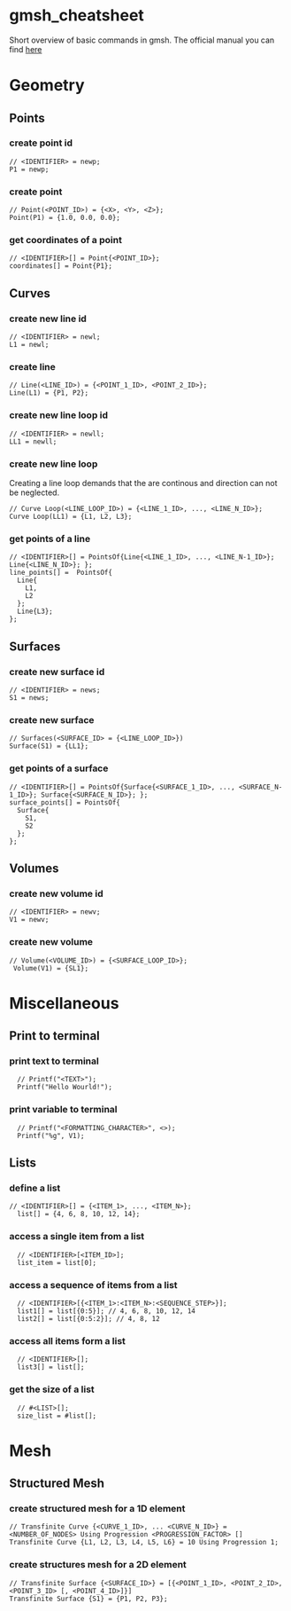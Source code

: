 # gmsh_cheatsheet

Short overview of basic commands in gmsh.
The official manual you can find [here](http://gmsh.info/doc/texinfo/gmsh.html)

# Geometry

## Points

### create point id

```gmsh
// <IDENTIFIER> = newp;
P1 = newp;
```

### create point

```gmsh
// Point(<POINT_ID>) = {<X>, <Y>, <Z>};
Point(P1) = {1.0, 0.0, 0.0};
```

### get coordinates of a point

```gmsh
// <IDENTIFIER>[] = Point{<POINT_ID>};
coordinates[] = Point{P1};
```

## Curves

### create new line id

```gmsh
// <IDENTIFIER> = newl;
L1 = newl;
```

### create line

```gmsh
// Line(<LINE_ID>) = {<POINT_1_ID>, <POINT_2_ID>};
Line(L1) = {P1, P2};
```

### create new line loop id

```gmsh
// <IDENTIFIER> = newll;
LL1 = newll;
```

### create new line loop

Creating a line loop demands that the are continous and direction can not be neglected.

```gmsh
// Curve Loop(<LINE_LOOP_ID>) = {<LINE_1_ID>, ..., <LINE_N_ID>};
Curve Loop(LL1) = {L1, L2, L3};
```

### get points of a line

```gmsh
// <IDENTIFIER>[] = PointsOf{Line{<LINE_1_ID>, ..., <LINE_N-1_ID>}; Line{<LINE_N_ID>}; };
line_points[] =  PointsOf{
  Line{
    L1,
    L2
  };
  Line{L3};
};
```

## Surfaces

### create new surface id

```gmsh
// <IDENTIFIER> = news;
S1 = news;
```

### create new surface

```gmsh
// Surfaces(<SURFACE_ID> = {<LINE_LOOP_ID>})
Surface(S1) = {LL1};
```

### get points of a surface

```gmsh
// <IDENTIFIER>[] = PointsOf{Surface{<SURFACE_1_ID>, ..., <SURFACE_N-1_ID>}; Surface{<SURFACE_N_ID>}; };
surface_points[] = PointsOf{
  Surface{
    S1,
    S2
  };
};
```

## Volumes

### create new volume id

```gmsh
// <IDENTIFIER> = newv;
V1 = newv;
```

### create new volume

```gmsh
// Volume(<VOLUME_ID>) = {<SURFACE_LOOP_ID>};
 Volume(V1) = {SL1};
```

# Miscellaneous

## Print to terminal

### print text to terminal

```gmsh
  // Printf("<TEXT>");
  Printf("Hello Wourld!");
```

### print variable to terminal

```gmsh
  // Printf("<FORMATTING_CHARACTER>", <>);
  Printf("%g", V1);
```

## Lists

### define a list

```gmsh
// <IDENTIFIER>[] = {<ITEM_1>, ..., <ITEM_N>};
  list[] = {4, 6, 8, 10, 12, 14};
```

### access a single item from a list

```gmsh
  // <IDENTIFIER>[<ITEM_ID>];
  list_item = list[0];
```

### access a sequence of items from a list

```gmsh
  // <IDENTIFIER>[{<ITEM_1>:<ITEM_N>:<SEQUENCE_STEP>}];
  list1[] = list[{0:5}]; // 4, 6, 8, 10, 12, 14
  list2[] = list[{0:5:2}]; // 4, 8, 12
```

### access all items form a list

```gmsh
  // <IDENTIFIER>[];
  list3[] = list[];
```

### get the size of a list

```gmsh
  // #<LIST>[];
  size_list = #list[];
```

# Mesh

## Structured Mesh

### create structured mesh for a 1D element

```gmsh
// Transfinite Curve {<CURVE_1_ID>, ... <CURVE_N_ID>} = <NUMBER_OF_NODES> Using Progression <PROGRESSION_FACTOR> []
Transfinite Curve {L1, L2, L3, L4, L5, L6} = 10 Using Progression 1;
```

### create structures mesh for a 2D element

```gmsh
// Transfinite Surface {<SURFACE_ID>} = [{<POINT_1_ID>, <POINT_2_ID>, <POINT_3_ID> [, <POINT_4_ID>]}]
Transfinite Surface {S1} = {P1, P2, P3};
```